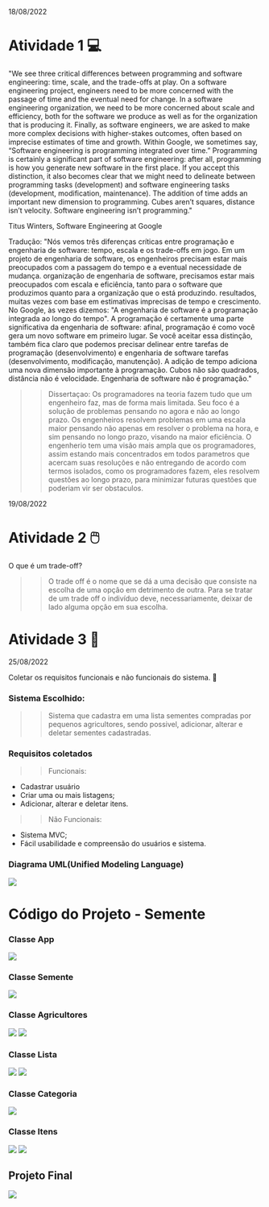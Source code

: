 18/08/2022
# Atividade 1 :computer:
"We see three critical differences between programming and software engineering: time, scale, and the trade-offs at play. On a software engineering project, engineers need to be more concerned with the passage of time and the eventual need for change. In a software engineering organization, we need to be more concerned about scale and efficiency, both for the software we produce as well as for the organization that is producing it. Finally, as software engineers, we are asked to make more complex decisions with higher-stakes outcomes, often based on imprecise estimates of time and growth. Within Google, we sometimes say, “Software engineering is programming integrated over time.” Programming is certainly a significant part of software engineering: after all, programming is how you generate new software in the first place. If you accept this distinction, it also becomes clear that we might need to delineate between programming tasks (development) and software engineering tasks (development, modification, maintenance). The addition of time adds an important new dimension to programming. Cubes aren’t squares, distance isn’t velocity. Software engineering isn’t programming."

Titus Winters, Software Engineering at Google


 Tradução: "Nós vemos três diferenças críticas entre programação e engenharia de software: tempo, escala e os trade-offs em jogo. Em um projeto de engenharia de software, os engenheiros precisam estar mais preocupados com a passagem do tempo e a eventual necessidade de mudança. organização de engenharia de software, precisamos estar mais preocupados com escala e eficiência, tanto para o software que produzimos quanto para a organização que o está produzindo. resultados, muitas vezes com base em estimativas imprecisas de tempo e crescimento. No Google, às vezes dizemos: "A engenharia de software é a programação integrada ao longo do tempo". A programação é certamente uma parte significativa da engenharia de software: afinal, programação é como você gera um novo software em primeiro lugar. Se você aceitar essa distinção, também fica claro que podemos precisar delinear entre tarefas de programação (desenvolvimento) e engenharia de software tarefas (desenvolvimento, modificação, manutenção). A adição de tempo adiciona uma nova dimensão importante à programação. Cubos não são quadrados, distância não é velocidade. Engenharia de software não é programação."


>> Dissertaçao: Os programadores na teoria fazem tudo que um engenheiro faz, mas de forma mais limitada. Seu foco é a solução de problemas pensando no agora e não ao longo prazo. Os engenheiros resolvem problemas em uma escala maior pensando não apenas em resolver o problema na hora, e sim pensando no longo prazo, visando na maior eficiência. O engenherio tem uma visão mais ampla que os programadores, assim estando mais concentrados em todos parametros que acercam suas resoluções e não entregando de acordo com termos isolados, como os programadores fazem, eles resolvem questões ao longo prazo, para minimizar futuras questões que poderiam vir ser obstaculos. 

19/08/2022

# Atividade 2 	:computer_mouse:
O que é um trade-off? 

>> O trade off é o nome que se dá a uma decisão que consiste na escolha de uma opção em detrimento de outra. Para se tratar de um trade off o indivíduo deve, necessariamente, deixar de lado alguma opção em sua escolha.


# Atividade 3 	:electric_plug:

25/08/2022

Coletar os requisitos funcionais e não funcionais do sistema. :seedling:

### Sistema Escolhido:
> > Sistema que cadastra em uma lista sementes compradas por pequenos agricultores, sendo possivel, adicionar, alterar e deletar sementes cadastradas. 

### Requisitos coletados
> > Funcionais:
- Cadastrar usuário
- Criar uma ou mais listagens;
- Adicionar, alterar e deletar itens.

> > Não Funcionais:
- Sistema MVC;
- Fácil usabilidade e compreensão do usuários e sistema.

### Diagrama UML(Unified Modeling Language)
<img src = "https://github.com/deborataira/Bertoti/blob/main/Imagens/Classe.png"/>


# Código do Projeto - Semente 
### Classe App
<img src = "https://github.com/deborataira/Bertoti/blob/main/Imagens/app.png " />

### Classe Semente
<img src = "https://github.com/deborataira/Bertoti/blob/main/Imagens/semente1.png" />

### Classe Agricultores
<img src = "https://github.com/deborataira/Bertoti/blob/main/Imagens/agricultor1.png " />
<img src = "https://github.com/deborataira/Bertoti/blob/main/Imagens/agricultor2.png " />

### Classe Lista
<img src = "https://github.com/deborataira/Bertoti/blob/main/Imagens/listas1.png " />
<img src = "https://github.com/deborataira/Bertoti/blob/main/Imagens/listas2.png " />

### Classe Categoria
<img src = " https://github.com/deborataira/Bertoti/blob/main/Imagens/categoria.png " />

### Classe Itens 
<img src = "https://github.com/deborataira/Bertoti/blob/main/Imagens/itens1.png" />
<img src = "https://github.com/deborataira/Bertoti/blob/main/Imagens/itens2.png" />

## Projeto Final
<img src = "https://github.com/deborataira/Bertoti/imagens/Final.png " />

 

    
   






